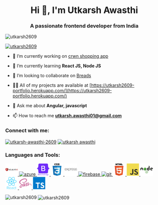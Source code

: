 <h1 align="center">Hi 👋, I'm Utkarsh Awasthi</h1>
<h3 align="center">A passionate frontend developer from India</h3>

<p align="left"> <img src="https://komarev.com/ghpvc/?username=utkarsh2609&label=Profile%20views&color=0e75b6&style=flat" alt="utkarsh2609" /> </p>

<p align="left"> <a href="https://github.com/ryo-ma/github-profile-trophy"><img src="https://github-profile-trophy.vercel.app/?username=utkarsh2609" alt="utkarsh2609" /></a> </p>

- 🔭 I’m currently working on [crwn shopping app](https://crwn-ut01.herokuapp.com/)

- 🌱 I’m currently learning **React JS, Node JS**

- 👯 I’m looking to collaborate on [Breads](https://www.breads.io/)

- 👨‍💻 All of my projects are available at [https://utkarsh2609-portfolio.herokuapp.com/](https://utkarsh2609-portfolio.herokuapp.com/)

- 💬 Ask me about **Angular, javascript**

- 📫 How to reach me **utkarsh.awasthi01@gmail.com**

<h3 align="left">Connect with me:</h3>
<p align="left">
<a href="https://linkedin.com/in/utkarsh-awasthi-2609" target="blank"><img align="center" src="https://cdn.jsdelivr.net/npm/simple-icons@3.0.1/icons/linkedin.svg" alt="utkarsh-awasthi-2609" height="30" width="40" /></a>
<a href="https://www.leetcode.com/utkarsh awasthi" target="blank"><img align="center" src="https://cdn.jsdelivr.net/npm/simple-icons@3.0.1/icons/leetcode.svg" alt="utkarsh awasthi" height="30" width="40" /></a>
</p>

<h3 align="left">Languages and Tools:</h3>
<p align="left"> <a href="https://angular.io" target="_blank"> <img src="https://raw.githubusercontent.com/devicons/devicon/master/icons/angularjs/angularjs-original-wordmark.svg" alt="angularjs" width="40" height="40"/> </a> <a href="https://azure.microsoft.com/en-in/" target="_blank"> <img src="https://www.vectorlogo.zone/logos/microsoft_azure/microsoft_azure-icon.svg" alt="azure" width="40" height="40"/> </a> <a href="https://getbootstrap.com" target="_blank"> <img src="https://raw.githubusercontent.com/devicons/devicon/master/icons/bootstrap/bootstrap-plain-wordmark.svg" alt="bootstrap" width="40" height="40"/> </a> <a href="https://www.w3schools.com/css/" target="_blank"> <img src="https://raw.githubusercontent.com/devicons/devicon/master/icons/css3/css3-original-wordmark.svg" alt="css3" width="40" height="40"/> </a> <a href="https://expressjs.com" target="_blank"> <img src="https://raw.githubusercontent.com/devicons/devicon/master/icons/express/express-original-wordmark.svg" alt="express" width="40" height="40"/> </a> <a href="https://firebase.google.com/" target="_blank"> <img src="https://www.vectorlogo.zone/logos/firebase/firebase-icon.svg" alt="firebase" width="40" height="40"/> </a> <a href="https://git-scm.com/" target="_blank"> <img src="https://www.vectorlogo.zone/logos/git-scm/git-scm-icon.svg" alt="git" width="40" height="40"/> </a> <a href="https://www.w3.org/html/" target="_blank"> <img src="https://raw.githubusercontent.com/devicons/devicon/master/icons/html5/html5-original-wordmark.svg" alt="html5" width="40" height="40"/> </a> <a href="https://developer.mozilla.org/en-US/docs/Web/JavaScript" target="_blank"> <img src="https://raw.githubusercontent.com/devicons/devicon/master/icons/javascript/javascript-original.svg" alt="javascript" width="40" height="40"/> </a> <a href="https://nodejs.org" target="_blank"> <img src="https://raw.githubusercontent.com/devicons/devicon/master/icons/nodejs/nodejs-original-wordmark.svg" alt="nodejs" width="40" height="40"/> </a> <a href="https://reactjs.org/" target="_blank"> <img src="https://raw.githubusercontent.com/devicons/devicon/master/icons/react/react-original-wordmark.svg" alt="react" width="40" height="40"/> </a> <a href="https://sass-lang.com" target="_blank"> <img src="https://raw.githubusercontent.com/devicons/devicon/master/icons/sass/sass-original.svg" alt="sass" width="40" height="40"/> </a> <a href="https://www.typescriptlang.org/" target="_blank"> <img src="https://raw.githubusercontent.com/devicons/devicon/master/icons/typescript/typescript-original.svg" alt="typescript" width="40" height="40"/> </a> </p>

<p><img align="left" src="https://github-readme-stats.vercel.app/api/top-langs?username=utkarsh2609&show_icons=true&locale=en&layout=compact" alt="utkarsh2609" /></p>

<p>&nbsp;<img align="center" src="https://github-readme-stats.vercel.app/api?username=utkarsh2609&show_icons=true&locale=en" alt="utkarsh2609" /></p>
